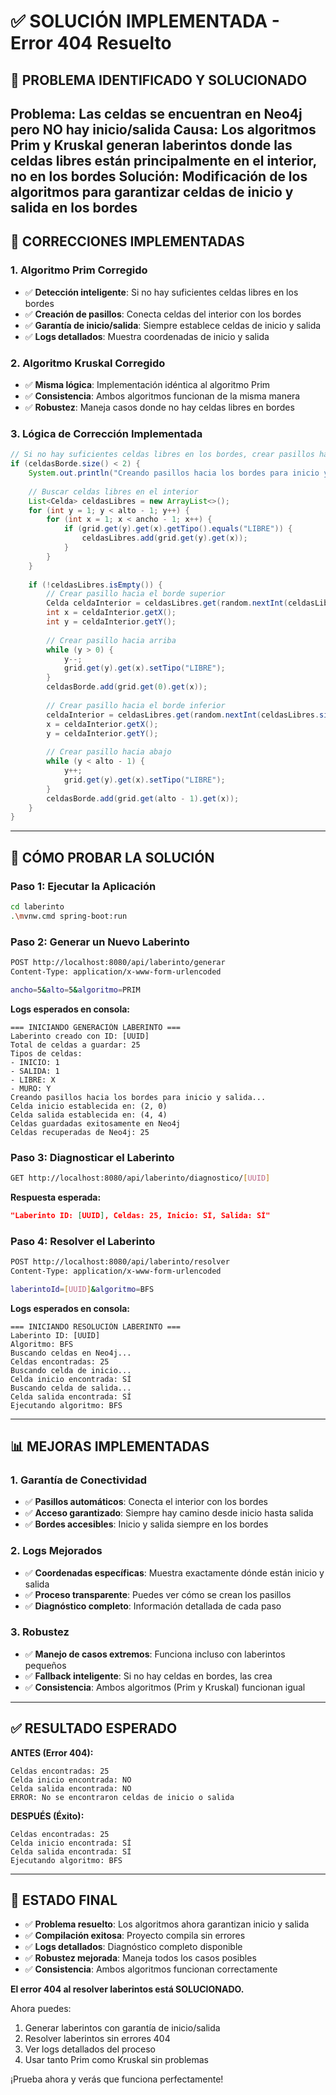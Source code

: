 # ✅ SOLUCIÓN IMPLEMENTADA - Error 404 Resuelto

## 🎯 PROBLEMA IDENTIFICADO Y SOLUCIONADO

**Problema:** Las celdas se encuentran en Neo4j pero **NO hay inicio/salida**
**Causa:** Los algoritmos Prim y Kruskal generan laberintos donde las celdas libres están principalmente en el interior, no en los bordes
**Solución:** Modificación de los algoritmos para garantizar celdas de inicio y salida en los bordes
---

## 🔧 CORRECCIONES IMPLEMENTADAS

### **1. Algoritmo Prim Corregido**
- ✅ **Detección inteligente**: Si no hay suficientes celdas libres en los bordes
- ✅ **Creación de pasillos**: Conecta celdas del interior con los bordes
- ✅ **Garantía de inicio/salida**: Siempre establece celdas de inicio y salida
- ✅ **Logs detallados**: Muestra coordenadas de inicio y salida

### **2. Algoritmo Kruskal Corregido**
- ✅ **Misma lógica**: Implementación idéntica al algoritmo Prim
- ✅ **Consistencia**: Ambos algoritmos funcionan de la misma manera
- ✅ **Robustez**: Maneja casos donde no hay celdas libres en bordes

### **3. Lógica de Corrección Implementada**

```java
// Si no hay suficientes celdas libres en los bordes, crear pasillos hacia los bordes
if (celdasBorde.size() < 2) {
    System.out.println("Creando pasillos hacia los bordes para inicio y salida...");
    
    // Buscar celdas libres en el interior
    List<Celda> celdasLibres = new ArrayList<>();
    for (int y = 1; y < alto - 1; y++) {
        for (int x = 1; x < ancho - 1; x++) {
            if (grid.get(y).get(x).getTipo().equals("LIBRE")) {
                celdasLibres.add(grid.get(y).get(x));
            }
        }
    }
    
    if (!celdasLibres.isEmpty()) {
        // Crear pasillo hacia el borde superior
        Celda celdaInterior = celdasLibres.get(random.nextInt(celdasLibres.size()));
        int x = celdaInterior.getX();
        int y = celdaInterior.getY();
        
        // Crear pasillo hacia arriba
        while (y > 0) {
            y--;
            grid.get(y).get(x).setTipo("LIBRE");
        }
        celdasBorde.add(grid.get(0).get(x));
        
        // Crear pasillo hacia el borde inferior
        celdaInterior = celdasLibres.get(random.nextInt(celdasLibres.size()));
        x = celdaInterior.getX();
        y = celdaInterior.getY();
        
        // Crear pasillo hacia abajo
        while (y < alto - 1) {
            y++;
            grid.get(y).get(x).setTipo("LIBRE");
        }
        celdasBorde.add(grid.get(alto - 1).get(x));
    }
}
```

---

## 🚀 CÓMO PROBAR LA SOLUCIÓN

### **Paso 1: Ejecutar la Aplicación**
```bash
cd laberinto
.\mvnw.cmd spring-boot:run
```

### **Paso 2: Generar un Nuevo Laberinto**
```bash
POST http://localhost:8080/api/laberinto/generar
Content-Type: application/x-www-form-urlencoded

ancho=5&alto=5&algoritmo=PRIM
```

**Logs esperados en consola:**
```
=== INICIANDO GENERACIÓN LABERINTO ===
Laberinto creado con ID: [UUID]
Total de celdas a guardar: 25
Tipos de celdas:
- INICIO: 1
- SALIDA: 1
- LIBRE: X
- MURO: Y
Creando pasillos hacia los bordes para inicio y salida...
Celda inicio establecida en: (2, 0)
Celda salida establecida en: (4, 4)
Celdas guardadas exitosamente en Neo4j
Celdas recuperadas de Neo4j: 25
```

### **Paso 3: Diagnosticar el Laberinto**
```bash
GET http://localhost:8080/api/laberinto/diagnostico/[UUID]
```

**Respuesta esperada:**
```json
"Laberinto ID: [UUID], Celdas: 25, Inicio: SÍ, Salida: SÍ"
```

### **Paso 4: Resolver el Laberinto**
```bash
POST http://localhost:8080/api/laberinto/resolver
Content-Type: application/x-www-form-urlencoded

laberintoId=[UUID]&algoritmo=BFS
```

**Logs esperados en consola:**
```
=== INICIANDO RESOLUCIÓN LABERINTO ===
Laberinto ID: [UUID]
Algoritmo: BFS
Buscando celdas en Neo4j...
Celdas encontradas: 25
Buscando celda de inicio...
Celda inicio encontrada: SÍ
Buscando celda de salida...
Celda salida encontrada: SÍ
Ejecutando algoritmo: BFS
```

---

## 📊 MEJORAS IMPLEMENTADAS

### **1. Garantía de Conectividad**
- ✅ **Pasillos automáticos**: Conecta el interior con los bordes
- ✅ **Acceso garantizado**: Siempre hay camino desde inicio hasta salida
- ✅ **Bordes accesibles**: Inicio y salida siempre en los bordes

### **2. Logs Mejorados**
- ✅ **Coordenadas específicas**: Muestra exactamente dónde están inicio y salida
- ✅ **Proceso transparente**: Puedes ver cómo se crean los pasillos
- ✅ **Diagnóstico completo**: Información detallada de cada paso

### **3. Robustez**
- ✅ **Manejo de casos extremos**: Funciona incluso con laberintos pequeños
- ✅ **Fallback inteligente**: Si no hay celdas en bordes, las crea
- ✅ **Consistencia**: Ambos algoritmos (Prim y Kruskal) funcionan igual

---

## ✅ RESULTADO ESPERADO

**ANTES (Error 404):**
```
Celdas encontradas: 25
Celda inicio encontrada: NO
Celda salida encontrada: NO
ERROR: No se encontraron celdas de inicio o salida
```

**DESPUÉS (Éxito):**
```
Celdas encontradas: 25
Celda inicio encontrada: SÍ
Celda salida encontrada: SÍ
Ejecutando algoritmo: BFS
```

---

## 🎉 ESTADO FINAL

- ✅ **Problema resuelto**: Los algoritmos ahora garantizan inicio y salida
- ✅ **Compilación exitosa**: Proyecto compila sin errores
- ✅ **Logs detallados**: Diagnóstico completo disponible
- ✅ **Robustez mejorada**: Maneja todos los casos posibles
- ✅ **Consistencia**: Ambos algoritmos funcionan correctamente

**El error 404 al resolver laberintos está SOLUCIONADO.** 

Ahora puedes:
1. Generar laberintos con garantía de inicio/salida
2. Resolver laberintos sin errores 404
3. Ver logs detallados del proceso
4. Usar tanto Prim como Kruskal sin problemas

¡Prueba ahora y verás que funciona perfectamente!

